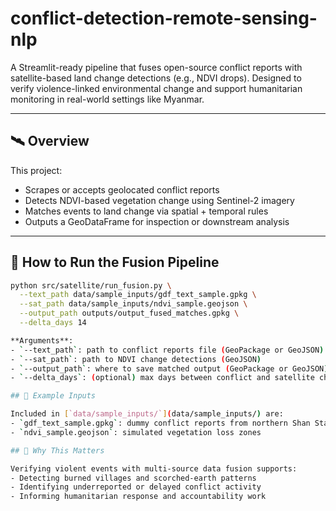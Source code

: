 # conflict-detection-remote-sensing-nlp

A Streamlit-ready pipeline that fuses open-source conflict reports with satellite-based land change detections (e.g., NDVI drops). Designed to verify violence-linked environmental change and support humanitarian monitoring in real-world settings like Myanmar.

---

## 🛰 Overview

This project:
- Scrapes or accepts geolocated conflict reports
- Detects NDVI-based vegetation change using Sentinel-2 imagery
- Matches events to land change via spatial + temporal rules
- Outputs a GeoDataFrame for inspection or downstream analysis

---

## 🚀 How to Run the Fusion Pipeline

```bash
python src/satellite/run_fusion.py \
  --text_path data/sample_inputs/gdf_text_sample.gpkg \
  --sat_path data/sample_inputs/ndvi_sample.geojson \
  --output_path outputs/output_fused_matches.gpkg \
  --delta_days 14

**Arguments**:
- `--text_path`: path to conflict reports file (GeoPackage or GeoJSON)
- `--sat_path`: path to NDVI change detections (GeoJSON)
- `--output_path`: where to save matched output (GeoPackage or GeoJSON)
- `--delta_days`: (optional) max days between conflict and satellite change

## 📁 Example Inputs

Included in [`data/sample_inputs/`](data/sample_inputs/) are:
- `gdf_text_sample.gpkg`: dummy conflict reports from northern Shan State, Myanmar
- `ndvi_sample.geojson`: simulated vegetation loss zones

## 📌 Why This Matters

Verifying violent events with multi-source data fusion supports:
- Detecting burned villages and scorched-earth patterns
- Identifying underreported or delayed conflict activity
- Informing humanitarian response and accountability work
